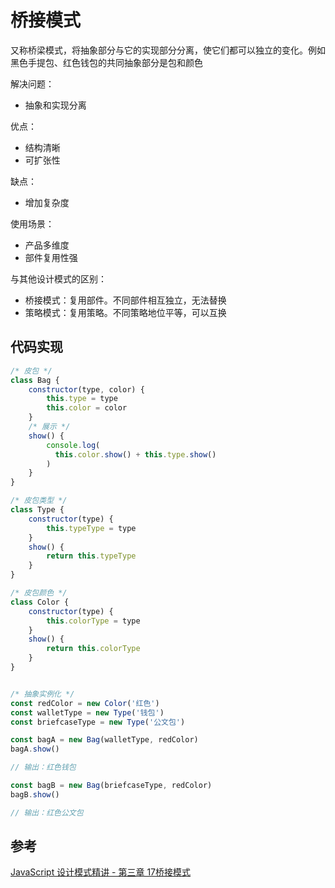 # 桥接模式
又称桥梁模式，将抽象部分与它的实现部分分离，使它们都可以独立的变化。例如黑色手提包、红色钱包的共同抽象部分是包和颜色

解决问题：
- 抽象和实现分离

优点：
- 结构清晰
- 可扩张性

缺点：
- 增加复杂度

使用场景：
- 产品多维度
- 部件复用性强

与其他设计模式的区别：
- 桥接模式：复用部件。不同部件相互独立，无法替换
- 策略模式：复用策略。不同策略地位平等，可以互换

## 代码实现
```javascript
/* 皮包 */
class Bag {
    constructor(type, color) {
        this.type = type
        this.color = color
    }
    /* 展示 */
    show() {
        console.log(
          this.color.show() + this.type.show()
        )
    }
}

/* 皮包类型 */
class Type {
    constructor(type) {
        this.typeType = type
    }
    show() {
        return this.typeType
    }
}

/* 皮包颜色 */
class Color {
    constructor(type) {
        this.colorType = type
    }
    show() {
        return this.colorType
    }
}


/* 抽象实例化 */
const redColor = new Color('红色')
const walletType = new Type('钱包')
const briefcaseType = new Type('公文包')

const bagA = new Bag(walletType, redColor)
bagA.show()

// 输出：红色钱包

const bagB = new Bag(briefcaseType, redColor)
bagB.show()

// 输出：红色公文包
```

## 参考
[JavaScript 设计模式精讲 - 第三章 17桥接模式](http://www.imooc.com/read/38#catalog)
